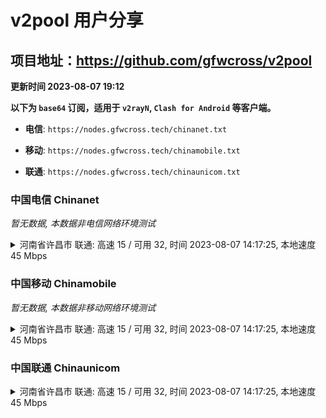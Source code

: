 # v2pool 用户分享
## 项目地址：<https://github.com/gfwcross/v2pool>
**更新时间 2023-08-07 19:12**


**以下为 `base64` 订阅，适用于 `v2rayN`, `Clash for Android` 等客户端。**

- **电信**: `https://nodes.gfwcross.tech/chinanet.txt`

- **移动**: `https://nodes.gfwcross.tech/chinamobile.txt`

- **联通**: `https://nodes.gfwcross.tech/chinaunicom.txt`


### 中国电信 Chinanet
<i>暂无数据, 本数据非电信网络环境测试</i>
<details><summary>河南省许昌市 联通: 高速 15 / 可用 32, 时间 2023-08-07 14:17:25, 本地速度 45 Mbps</summary><p>可用节点订阅：https://transfer.sh/L2L0pOlTSw/running.txt<br>高速节点订阅：https://transfer.sh/zB0WWjEg7O/good.txt<br>低延迟节点订阅：https://transfer.sh/mgTdwSaMVu/low_delay.txt</p></details>
<p></p>

### 中国移动 Chinamobile
<i>暂无数据, 本数据非移动网络环境测试</i>
<details><summary>河南省许昌市 联通: 高速 15 / 可用 32, 时间 2023-08-07 14:17:25, 本地速度 45 Mbps</summary><p>可用节点订阅：https://transfer.sh/L2L0pOlTSw/running.txt<br>高速节点订阅：https://transfer.sh/zB0WWjEg7O/good.txt<br>低延迟节点订阅：https://transfer.sh/mgTdwSaMVu/low_delay.txt</p></details>
<p></p>

### 中国联通 Chinaunicom
<details><summary>河南省许昌市 联通: 高速 15 / 可用 32, 时间 2023-08-07 14:17:25, 本地速度 45 Mbps</summary><p>可用节点订阅：https://transfer.sh/L2L0pOlTSw/running.txt<br>高速节点订阅：https://transfer.sh/zB0WWjEg7O/good.txt<br>低延迟节点订阅：https://transfer.sh/mgTdwSaMVu/low_delay.txt</p></details>
<p></p>